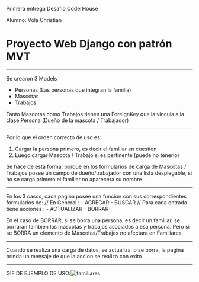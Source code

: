 Primera entrega
Desafio CoderHouse

Alumno: Vola Christian

# Proyecto Web Django con patrón MVT
-----------------------------------------

Se crearon 3 Models
- Personas (Las personas que integran la familia)
- Mascotas
- Trabajos

Tanto Mascotas como Trabajos tienen una ForeignKey que la vincula a la clase Persona (Dueño de la mascota / Trabajador)

-----------------------------------------

Por lo que el orden correcto de uso es:
1) Cargar la persona primero, es decir el familiar en cuestion
2) Luego cargar Mascota / Trabajo si es pertinente (puede no tenerlo)

Se hace de esta forma, porque en los formularios de carga de Mascotas / Trabajos posee un campo de dueño/trabajador con una lista desplegable, si no se carga primero el familiar no aparecera su nombre

------------------------------------------

En los 3 casos, cada pagina posee una funcion con sus correspondientes formularios de:
// En General :
    - AGREGAR
    - BUSCAR
// Para cada entrada tiene acciones :
    - ACTUALIZAR
    - BORRAR

En el caso de BORRAR, si se borra una persona, es decir un familiar, se borraran tambien las mascotas y trabajos asociados a esa persona. Pero si se BORRA un elemento de Mascotas/Trabajos no afectara en Familiares

------------------------------------------

Cuando se realiza una carga de datos, se actualiza, o se borra, la pagina brinda un mensaje de que la accion se realizo con exito

-----------------------------------------
GIF DE EJEMPLO DE USO:![familiares](https://user-images.githubusercontent.com/118779129/207132713-73c6cde1-1024-4258-a176-b2e73a6e6301.gif)



